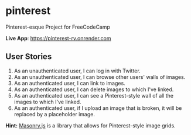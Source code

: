 # pinterest
Pinterest-esque Project for FreeCodeCamp

**Live App**: https://pinterest-rv.onrender.com

## User Stories

1. As an unauthenticated user, I can log in with Twitter.
2. As an unauthenticated user, I can browse other users' walls of images.
3. As an authenticated user, I can link to images.
4. As an authenticated user, I can delete images to which I've linked.
5. As an authenticated user, I can see a Pinterest-style wall of all the images to which I've linked.
6. As an authenticated user, if I upload an image that is broken, it will be replaced by a placeholder image.

**Hint:** [Masonry.js](https://masonry.desandro.com) is a library that allows for Pinterest-style image grids.
